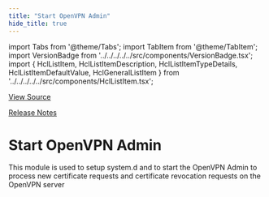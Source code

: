 ```yaml
---
title: "Start OpenVPN Admin"
hide_title: true
---
```


import Tabs from '@theme/Tabs';
import TabItem from '@theme/TabItem';
import VersionBadge from '../../../../../src/components/VersionBadge.tsx';
import { HclListItem, HclListItemDescription, HclListItemTypeDetails, HclListItemDefaultValue, HclGeneralListItem } from '../../../../../src/components/HclListItem.tsx';

<a href="https://github.com/gruntwork-io/terraform-aws-openvpn/tree/main/modules/start-openvpn-admin" className="link-button" title="View the source code for this module in GitHub.">View Source</a>

<a href="https://github.com/gruntwork-io/terraform-aws-openvpn/releases?q=" className="link-button" title="Release notes for only the service catalog versions which impacted this service.">Release Notes</a>

# Start OpenVPN Admin

This module is used to setup system.d and to start the OpenVPN Admin to process new certificate requests and
certificate revocation requests on the OpenVPN server


<!-- ##DOCS-SOURCER-START
{
  "originalSources": [
    "https://github.com/gruntwork-io/terraform-aws-openvpn/tree/modules/start-openvpn-admin/readme.md",
    "https://github.com/gruntwork-io/terraform-aws-openvpn/tree/modules/start-openvpn-admin/variables.tf",
    "https://github.com/gruntwork-io/terraform-aws-openvpn/tree/modules/start-openvpn-admin/outputs.tf"
  ],
  "sourcePlugin": "module-catalog-api",
  "hash": "50b49677adea4fcf7de8fe54d21e4851"
}
##DOCS-SOURCER-END -->

